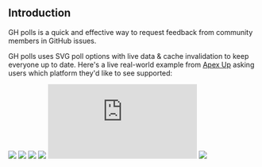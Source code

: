 ## Introduction

GH polls is a quick and effective way to request feedback from community members
in GitHub issues.

GH polls uses SVG poll options with live data & cache invalidation to keep
everyone up to date. Here's a live real-world example from
[Apex Up](https://github.com/apex/up/issues/4) asking users which platform
they'd like to see supported:

[![](https://m131jyck4m.execute-api.us-west-2.amazonaws.com/prod/poll/01BM3CT1HSBT7KS9TDQNXYW4MK/AWS%20Lambda)](https://m131jyck4m.execute-api.us-west-2.amazonaws.com/prod/poll/01BM3CT1HSBT7KS9TDQNXYW4MK/AWS%20Lambda/vote)
[![](https://m131jyck4m.execute-api.us-west-2.amazonaws.com/prod/poll/01BM3CT1HSBT7KS9TDQNXYW4MK/Google%20Cloud%20Functions)](https://m131jyck4m.execute-api.us-west-2.amazonaws.com/prod/poll/01BM3CT1HSBT7KS9TDQNXYW4MK/Google%20Cloud%20Functions/vote)
[![](https://m131jyck4m.execute-api.us-west-2.amazonaws.com/prod/poll/01BM3CT1HSBT7KS9TDQNXYW4MK/Google%20App%20Engine)](https://m131jyck4m.execute-api.us-west-2.amazonaws.com/prod/poll/01BM3CT1HSBT7KS9TDQNXYW4MK/Google%20App%20Engine/vote)
[![](https://m131jyck4m.execute-api.us-west-2.amazonaws.com/prod/poll/01BM3CT1HSBT7KS9TDQNXYW4MK/Azure%20Functions)](https://m131jyck4m.execute-api.us-west-2.amazonaws.com/prod/poll/01BM3CT1HSBT7KS9TDQNXYW4MK/Azure%20Functions/vote)
[![](https://m131jyck4m.execute-api.us-west-2.amazonaws.com/prod/poll/01BM3CT1HSBT7KS9TDQNXYW4MK/Hyper.sh)](https://m131jyck4m.execute-api.us-west-2.amazonaws.com/prod/poll/01BM3CT1HSBT7KS9TDQNXYW4MK/Hyper.sh/vote)
[![](https://m131jyck4m.execute-api.us-west-2.amazonaws.com/prod/poll/01BM3CT1HSBT7KS9TDQNXYW4MK/Other)](https://m131jyck4m.execute-api.us-west-2.amazonaws.com/prod/poll/01BM3CT1HSBT7KS9TDQNXYW4MK/Other/vote)
